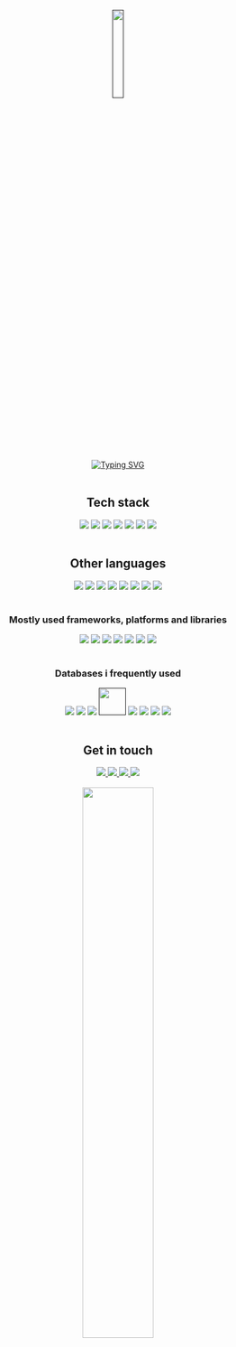<!--
    SOURCES: 
    - https://github.com/Anmol-Baranwal/Cool-GIFs-For-GitHub
    - 
--!>

<br>

<div width="100%" display="flex" align="center">
  <a href="" style="cursor:default"><img src="https://user-images.githubusercontent.com/74038190/212741999-016fddbd-617a-4448-8042-0ecf907aea25.gif" width="20%" /></a>
</div>

<br>

<div align="center">
  <a href="" style="cursor:default"><img src="https://readme-typing-svg.demolab.com?font=Fira+Code&pause=1000&random=false&width=435&lines=Hi+there+%F0%9F%91%8B,+Welcome+to+my+Github" alt="Typing SVG" /></a>  
</div>

<br>

<h2 align="center">Tech stack</h2>
<div width="100%" display="flex" align="center">
  <code><a href="" style="cursor:default"><img src="https://img.icons8.com/?size=48&id=Pd2x9GWu9ovX&format=png"></a></code>
  <code><a href="" style="cursor:default"><img src="https://img.icons8.com/color/48/spring-logo.png"></a></code>
  <code><a href="" style="cursor:default"><img src="https://img.icons8.com/external-tal-revivo-shadow-tal-revivo/48/external-postgre-sql-a-free-and-open-source-relational-database-management-system-logo-shadow-tal-revivo.png"></a></code>
  <code><a href="" style="cursor:default"><img src="https://img.icons8.com/color/48/angularjs.png"></a></code>
  <code><a href="" style="cursor:default"><img src="https://img.icons8.com/fluency/48/node-js.png"></a></code>
  <code><a href="" style="cursor:default"><img src="https://img.icons8.com/external-tal-revivo-color-tal-revivo/48/external-mongodb-a-cross-platform-document-oriented-database-program-logo-color-tal-revivo.png"></a></code>
  <code><a href="" style="cursor:default"><img src="https://img.icons8.com/?size=48&id=8gWOBXY72Osj&format=png"></a></code>
</div>

<br>

<h2 align="center">Other languages</h3>

<div width="100%" display="flex" align="center">

<code><a href="" style="cursor:default"><img src="https://img.icons8.com/color/48/javascript--v1.png"/></a></code>
<code><a href="" style="cursor:default"><img src="https://img.icons8.com/fluency/48/typescript--v2.png"/></a></code>
<code><a href="" style="cursor:default"><img src="https://img.icons8.com/?size=48&id=BUnExfsRs3CW&format=png"/></a></code>
<code><a href="" style="cursor:default"><img src="https://img.icons8.com/color/48/css3.png"/></a></code>
<code><a href="" style="cursor:default"><img src="https://img.icons8.com/color/48/html-5--v1.png"/></a></code>
<code><a href="" style="cursor:default"><img src="https://img.icons8.com/fluency/48/python.png"></a></code>
<code><a href="" style="cursor:default"><img src="https://img.icons8.com/color/48/kotlin.png"></a></code>
<code><a href="" style="cursor:default"><img src="https://img.icons8.com/external-those-icons-flat-those-icons/48/external-PHP-programming-and-development-those-icons-flat-those-icons.png"></a></code>
</div>

<br>

<h3 align="center">Mostly used frameworks, platforms and libraries</h3>

<div width="100%" display="flex" align="center">
  <code><a href="" style="cursor:default"><img src="https://img.icons8.com/color/48/angularjs.png"></a></code>
  <code><a href="" style="cursor:default"><img src="https://img.icons8.com/color/48/bootstrap--v2.png"></a></code>
  <code><a href="" style="cursor:default"><img src="https://img.icons8.com/color/48/spring-logo.png"></a></code>
  <code><a href="" style="cursor:default"><img src="https://img.icons8.com/offices/40/express-js.png"></a></code>
  <code><a href="" style="cursor:default"><img src="https://img.icons8.com/color/48/java-web-token.png"></a></code>
  <code><a href="" style="cursor:default"><img src="https://img.icons8.com/color/48/npm.png"></a></code>
  <code><a href="" style="cursor:default"><img src="https://img.icons8.com/fluency/48/node-js.png"></a></code>
</div>

<br>

<h3 align="center">Databases i frequently used</h3>

<div width="100%" display="flex" align="center">
<code><a href="" style="cursor:default"><img src="https://img.icons8.com/?size=48&id=39913&format=png"></a></code>
<code><a href="" style="cursor:default"><img src="https://img.icons8.com/external-tal-revivo-color-tal-revivo/48/external-mongodb-a-cross-platform-document-oriented-database-program-logo-color-tal-revivo.png"></a></code>
<code><a href="" style="cursor:default"><img src="https://img.icons8.com/color/48/mysql-logo.png"></a></code>
<code><a href="" style="cursor:default"><img width="48" src="https://www.vectorlogo.zone/logos/sqlite/sqlite-icon.svg"></a></code>
<code><a href="" style="cursor:default"><img src="https://img.icons8.com/external-tal-revivo-shadow-tal-revivo/48/external-postgre-sql-a-free-and-open-source-relational-database-management-system-logo-shadow-tal-revivo.png"></a></code>
<code><a href="" style="cursor:default"><img src="https://img.icons8.com/color/48/firebase.png"></a></code>
<code><a href="" style="cursor:default"><img src="https://img.icons8.com/fluency/48/maria-db.png"></a></code>
<code><a href="" style="cursor:default"><img src="https://img.icons8.com/color/48/amazon.png"></a></code>
</div>

<br>

<h2 align="center">Get in touch</h3>

<div width="100%" display="flex" align="center">
  <a href="https://www.ivansegovia.es">
    <img src="https://img.icons8.com/?size=48&id=42909&format=png"/>
  </a>
  <a href="mailto:contacto@ivansegovia.es">
    <img src="https://img.icons8.com/color/48/gmail-new.png"/>
  </a>
  <a href="https://linkedin.com/in/ivansegovia">
    <img src="https://img.icons8.com/fluency/48/linkedin.png"/>
  </a>
  <a href="https://twitter.com/ivansegoviasn">
    <img src="https://img.icons8.com/color/48/twitterx--v1.png"/>
  </a>
</div>

<br>

<div width="100%" display="flex" align="center">
  <a href="#" style="cursor:default"><img src="https://user-images.githubusercontent.com/74038190/225813708-98b745f2-7d22-48cf-9150-083f1b00d6c9.gif" width="50%" /></a>
</div>
